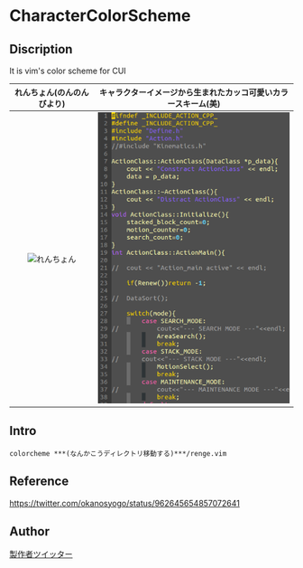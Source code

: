 # CharacterColorScheme
## Discription
It is vim's color scheme for CUI  

| れんちょん(のんのんびより) | キャラクターイメージから生まれたカッコ可愛いカラースキーム(美) |
|:-----------:|:------------:|
| ![れんちょん](https://blog-001.west.edge.storage-yahoo.jp/res/blog-8d-e6/saranndonn/folder/1872393/15/68450915/img_0_m?1441724531 "のんのんびより") | ![UI](https://github.com/OkanoShogo0903/CharacterColorScheme/blob/master/renge.png "イメージ画像") |

## Intro
~~~
colorcheme ***(なんかこうディレクトリ移動する)***/renge.vim
~~~

## Reference
https://twitter.com/okanosyogo/status/962645654857072641

## Author
[製作者ツイッター](https://twitter.com/okanosyogo)
